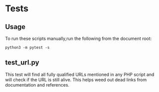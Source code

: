# Tests

## Usage

To run these scripts manually,run the following from the document root:

```
python3 -m pytest -s
```

## test_url.py



This test will find all fully qualified URLs mentioned in any PHP script and will check if the URL is still alive. This helps weed out dead links from documentation and references.

